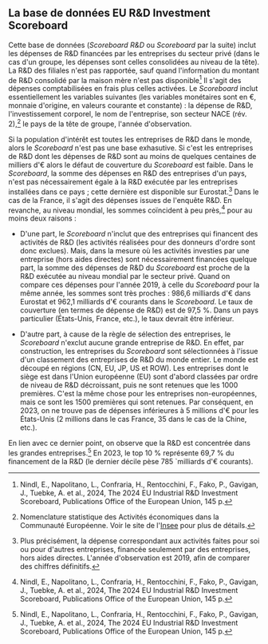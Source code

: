 ## La base de données EU R\&D Investment Scoreboard

Cette base de données (*Scoreboard R&D* ou *Scoreboard* par la suite) inclut les dépenses de R&D financées par les entreprises du secteur privé (dans le cas d'un groupe, les dépenses sont celles consolidées au niveau de la tête). La R&D des filiales n'est pas rapportée, sauf quand l'information du montant de R&D consolidé par la maison mère n'est pas disponible[^1] Il s'agit des dépenses comptabilisées en frais plus celles activées. Le *Scoreboard* inclut essentiellement les variables suivantes (les variables monétaires sont en &euro;, monnaie d'origine, en valeurs courante et constante) : la dépense de R&D, l'investissement corporel, le nom de l'entreprise, son secteur NACE (rév. 2),[^2] le pays de la tête de groupe, l'année d'observation.

Si la population d'intérêt est toutes les entreprises de R&D dans le monde, alors le *Scoreboard* n'est pas une base exhasutive. Si c'est les entreprises de R&D dont les dépenses de R&D sont au moins de quelques centaines de milliers d'&euro; alors le défaut de couverture du *Scoreboard* est faible. Dans le *Scoreboard*, la somme des dépenses en R&D des entreprises d'un pays, n'est pas nécessairement égale à la R&D exécutée par les entreprises installées dans ce pays ; cette dernière est disponible sur Eurostat.[^3] Dans le cas de la France, il s'agit des dépenses issues de l'enquête R&D. En revanche, au niveau mondial, les sommes coïncident à peu près,[^1] pour au moins deux raisons : 

- D'une part, le *Scoreboard* n'inclut que des entreprises qui financent des activités de R&D (les activités réalisées pour des donneurs d'ordre sont donc exclues). Mais, dans la mesure où les activités investies par une entreprise (hors aides directes) sont nécessairement financées quelque part, la somme des dépenses de R&D du *Scoreboard* est proche de la R&D exécutée au niveau mondial par le secteur privé. Quand on compare ces dépenses pour l'année 2019, à celle du *Scoreboard* pour la même année, les sommes sont très proches : 986,6 milliards d'&euro; dans Eurostat et 962,1 milliards d'&euro; courants dans le *Scoreboard*. Le taux de couverture (en termes de dépense de R&D) est de 97,5 %. Dans un pays particulier (&Eacute;tats-Unis, France, etc.), le taux devrait être inférieur. 

- D'autre part, à cause de la règle de sélection des entreprises, le *Scoreboard* n'exclut aucune grande entreprise de R&D. En effet, par construction, les entreprises du *Scoreboard* sont sélectionnées à l'issue d'un classement des entreprises de R&D du monde entier. Le monde est découpé en régions (CN, EU, JP, US et ROW). Les entreprises dont le siège est dans l'Union européenne (EU) sont d'abord classées par ordre de niveau de R&D décroissant, puis ne sont retenues que les 1000 premières. C'est la même chose pour les entreprises non-européennes, mais ce sont les 1500 premières qui sont retenues. Par conséquent, en 2023, on ne trouve pas de dépenses inférieures à 5 millions d'&euro; pour les &Eacute;tats-Unis (2 millions dans le cas France, 35 dans le cas de la Chine, etc.).

En lien avec ce dernier point, on observe que la R&D est concentrée dans les grandes entreprises.[^1] En 2023, le top 10 % représente 69,7 % du financement de la R&D (le dernier décile pèse 785 `milliards d'&euro; courants).

[^1]: Nindl, E., Napolitano, L., Confraria, H., Rentocchini, F., Fako, P., Gavigan, J., Tuebke, A. et al., 2024, The 2024 EU Industrial R&D Investment Scoreboard, Publications Office of the European Union, 145 p.

[^2]: Nomenclature statistique des Activités économiques dans la Communauté Européenne. Voir le site de l'[Insee](https://www.insee.fr/fr/metadonnees/definition/c2073) pour plus de détails.

[^3]: Plus précisément, la dépense correspondant aux activités faites pour soi ou pour d'autres entreprises, financée seulement par des entreprises, hors aides directes. L'année d'observation est 2019, afin de comparer des chiffres définitifs.